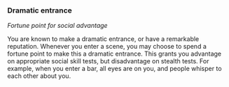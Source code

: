 
### Dramatic entrance

_Fortune point for social advantage_

You are known to make a dramatic entrance, or have a remarkable reputation. Whenever you enter a scene, you may choose to spend a fortune point to make this a dramatic entrance. This grants you advantage on appropriate social skill tests, but disadvantage on stealth tests. For example, when you enter a bar, all eyes are on you, and people whisper to each other about you.
